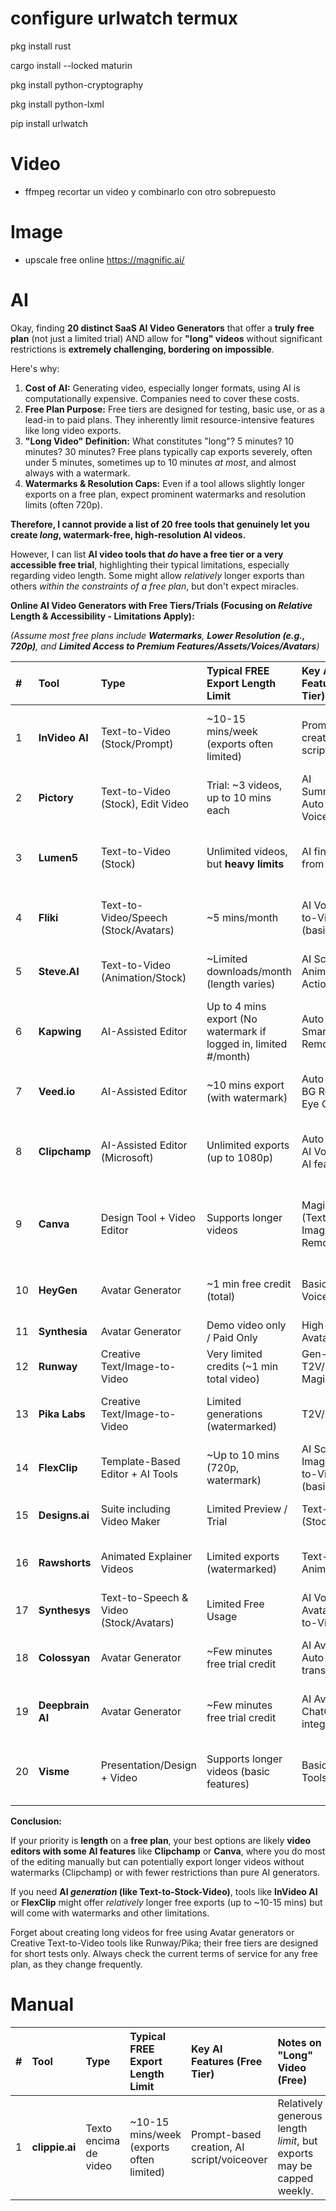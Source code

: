 # configure urlwatch termux
pkg install rust

cargo install --locked maturin

pkg install python-cryptography

pkg install python-lxml

pip install urlwatch

# Video
* ffmpeg recortar un video y combinarlo con otro sobrepuesto

# Image
* upscale free online https://magnific.ai/

# AI

Okay, finding **20 distinct SaaS AI Video Generators** that offer a **truly free plan** (not just a limited trial) AND allow for **"long" videos** without significant restrictions is **extremely challenging, bordering on impossible**.

Here's why:

1.  **Cost of AI:** Generating video, especially longer formats, using AI is computationally expensive. Companies need to cover these costs.
2.  **Free Plan Purpose:** Free tiers are designed for testing, basic use, or as a lead-in to paid plans. They inherently limit resource-intensive features like long video exports.
3.  **"Long Video" Definition:** What constitutes "long"? 5 minutes? 10 minutes? 30 minutes? Free plans typically cap exports severely, often under 5 minutes, sometimes up to 10 minutes *at most*, and almost always with a watermark.
4.  **Watermarks & Resolution Caps:** Even if a tool allows slightly longer exports on a free plan, expect prominent watermarks and resolution limits (often 720p).

**Therefore, I cannot provide a list of 20 free tools that genuinely let you create *long*, watermark-free, high-resolution AI videos.**

However, I can list **AI video tools that *do* have a free tier or a very accessible free trial**, highlighting their typical limitations, especially regarding video length. Some might allow *relatively* longer exports than others *within the constraints of a free plan*, but don't expect miracles.

**Online AI Video Generators with Free Tiers/Trials (Focusing on *Relative* Length & Accessibility - Limitations Apply):**

*(Assume most free plans include **Watermarks**, **Lower Resolution (e.g., 720p)**, and **Limited Access to Premium Features/Assets/Voices/Avatars**)*

| #   | Tool             | Type                                  | Typical FREE Export Length Limit         | Key AI Features (Free Tier)                     | Notes on "Long" Video (Free)                                    |
| :-- | :--------------- | :------------------------------------ | :--------------------------------------- | :---------------------------------------------- | :-------------------------------------------------------------- |
| 1   | **InVideo AI**   | Text-to-Video (Stock/Prompt)        | ~10-15 mins/week (exports often limited) | Prompt-based creation, AI script/voiceover    | Relatively generous length *limit*, but exports may be capped weekly. |
| 2   | **Pictory**      | Text-to-Video (Stock), Edit Video     | Trial: ~3 videos, up to 10 mins each     | AI Summarization, Auto Visuals, AI Voices     | Trial only for longer videos; ongoing free plan very limited.     |
| 3   | **Lumen5**       | Text-to-Video (Stock)                 | Unlimited videos, but **heavy limits**   | AI finds media from text/URL              | Unlimited *number* of short videos; length likely capped implicitly by feature limits. |
| 4   | **Fliki**        | Text-to-Video/Speech (Stock/Avatars)  | ~5 mins/month                            | AI Voices, Text-to-Video (basic), Avatars     | Strict monthly minute limit prevents truly long videos.         |
| 5   | **Steve.AI**     | Text-to-Video (Animation/Stock)       | ~Limited downloads/month (length varies) | AI Script, Animation/Live Action Styles       | Free plan is limited; length per video might be short.          |
| 6   | **Kapwing**      | AI-Assisted Editor                    | Up to 4 mins export (No watermark if logged in, limited #/month) | Auto Subtitles, Smart Cut, BG Removal         | Focus on *editing* longer uploads; export limit is key. AI assists. |
| 7   | **Veed.io**      | AI-Assisted Editor                    | ~10 mins export (with watermark)         | Auto Subtitles, BG Removal, Eye Contact AI    | Allows editing longer clips, but free export has length/watermark. |
| 8   | **Clipchamp**    | AI-Assisted Editor (Microsoft)        | Unlimited exports (up to 1080p)        | Auto Compose, AI Voices, Basic AI features    | **Best bet for length/resolution if mainly *editing***. AI features less generative. |
| 9   | **Canva**        | Design Tool + Video Editor            | Supports longer videos                  | Magic Write (Text), Basic AI Image Gen, BG Removal | Good for longer projects if using mainly *editing/design*; AI generation is limited on free. |
| 10  | **HeyGen**       | Avatar Generator                      | ~1 min free credit (total)               | Basic Avatars & Voices                      | **Not suitable** for long videos on free plan (credit limit).     |
| 11  | **Synthesia**    | Avatar Generator                      | Demo video only / Paid Only              | High-Quality Avatars (Paid)                   | **Not suitable** for free long videos.                            |
| 12  | **Runway**       | Creative Text/Image-to-Video          | Very limited credits (~1 min total video) | Gen-2 T2V/I2V, AI Magic Tools             | **Not suitable** for long videos (short clips, credit limit).     |
| 13  | **Pika Labs**    | Creative Text/Image-to-Video          | Limited generations (watermarked)        | T2V/I2V                                       | **Not suitable** for long videos (short clips, usage limits).     |
| 14  | **FlexClip**     | Template-Based Editor + AI Tools      | ~Up to 10 mins (720p, watermark)         | AI Script, AI Image, Text-to-Video (basic)  | Decent length for a free editor, AI features basic.             |
| 15  | **Designs.ai**   | Suite including Video Maker           | Limited Preview / Trial                  | Text-to-Video (Stock based)                 | Free usage very restricted, likely short videos only.           |
| 16  | **Rawshorts**    | Animated Explainer Videos             | Limited exports (watermarked)            | Text-to-Animated Video                      | Free plan restrictive on length and features.                   |
| 17  | **Synthesys**    | Text-to-Speech & Video (Stock/Avatars)| Limited Free Usage                       | AI Voices, AI Avatars, Text-to-Video        | Free tier likely very limited in minutes/length.              |
| 18  | **Colossyan**    | Avatar Generator                      | ~Few minutes free trial credit           | AI Avatars, Auto-translation                | **Not suitable** for long videos on free plan (credit limit).     |
| 19  | **Deepbrain AI** | Avatar Generator                      | ~Few minutes free trial credit           | AI Avatars, ChatGPT integration             | **Not suitable** for long videos on free plan (credit limit).     |
| 20  | **Visme**        | Presentation/Design + Video           | Supports longer videos (basic features)  | Basic AI Writer / Tools                     | Similar to Canva, good for longer *edited* videos, limited AI generation. |

**Conclusion:**

If your priority is **length** on a **free plan**, your best options are likely **video editors with some AI features** like **Clipchamp** or **Canva**, where you do most of the editing manually but can potentially export longer videos without watermarks (Clipchamp) or with fewer restrictions than pure AI generators.

If you need **AI *generation* (like Text-to-Stock-Video)**, tools like **InVideo AI** or **FlexClip** might offer *relatively* longer free exports (up to ~10-15 mins) but will come with watermarks and other limitations.

Forget about creating long videos for free using Avatar generators or Creative Text-to-Video tools like Runway/Pika; their free tiers are designed for short tests only. Always check the current terms of service for any free plan, as they change frequently.

# Manual
| #   | Tool             | Type                                  | Typical FREE Export Length Limit         | Key AI Features (Free Tier)                     | Notes on "Long" Video (Free)                                    | Examples |
| :-- | :--------------- | :------------------------------------ | :--------------------------------------- | :---------------------------------------------- | :-------------------------------------------------------------- | :-------------------------------------------------------------- |
| 1   | **clippie.ai**   | Texto encima de video        | ~10-15 mins/week (exports often limited) | Prompt-based creation, AI script/voiceover    | Relatively generous length *limit*, but exports may be capped weekly. | https://www.youtube.com/watch?v=zpbWMjfh9x8 |
